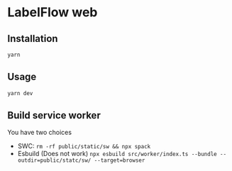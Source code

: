 # LabelFlow web

## Installation

```sh
yarn
```

## Usage

```sh
yarn dev
```


## Build service worker

You have two choices

- SWC: `rm -rf public/static/sw && npx spack`
- Esbuild (Does not work) `npx esbuild src/worker/index.ts --bundle --outdir=public/statc/sw/ --target=browser`
